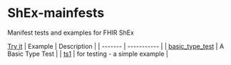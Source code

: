 # ShEx-mainfests
Manifest tests and examples for FHIR ShEx
 
[Try it](fhircat.github.io/FHIR-ShEx-manifests/-fhir-constraints.yaml)
| Example | Description |
| ------- | ----------- |
| [basic_type_test](http://shex.io/webapps/shex.js/doc/shex-simple?manifestURL=https://semantix.github.io/shex-manifests/basic_type_test/basic_type_test.yaml) | A Basic Type Test |
| [ts1](http://shex.io/webapps/shex.js/doc/shex-simple?manifestURL=https://semantix.github.io/shex-manifests/ts1/ts1.yaml) | for testing - a simple example |
